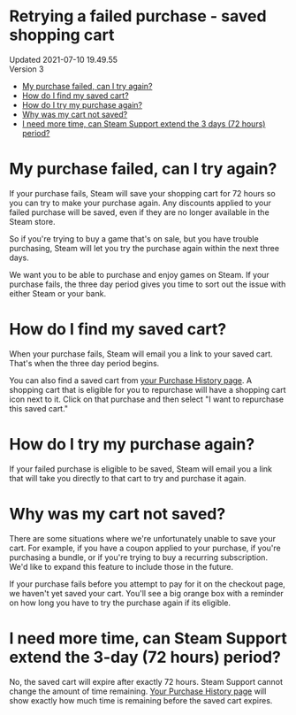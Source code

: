 # Retrying a failed purchase - saved shopping cart
Updated 2021-07-10 19.49.55  
Version 3  

* [My purchase failed, can I try again? ](#summary)
* [How do I find my saved cart? ](#findcart)
* [How do I try my purchase again? ](#howtotryagain)
* [Why was my cart not saved? ](#whynotsaved)
* [I need more time, can Steam Support extend the 3 days (72 hours) period? ](#extend)
  
  
  
  
# **My purchase failed, can I try again?**
If your purchase fails, Steam will save your shopping cart for 72 hours so you can try to make your purchase again. Any discounts applied to your failed purchase will be saved, even if they are no longer available in the Steam store.  
  
So if you're trying to buy a game that's on sale, but you have trouble purchasing, Steam will let you try the purchase again within the next three days.  
  
We want you to be able to purchase and enjoy games on Steam. If your purchase fails, the three day period gives you time to sort out the issue with either Steam or your bank.  
  
  
  
# **How do I find my saved cart?**
When your purchase fails, Steam will email you a link to your saved cart. That's when the three day period begins.  
  
You can also find a saved cart from [your Purchase History page](https://store.steampowered.com/account/history/). A shopping cart that is eligible for you to repurchase will have a shopping cart icon next to it. Click on that purchase and then select "I want to repurchase this saved cart."  
  
  
  
# **How do I try my purchase again?**
If your failed purchase is eligible to be saved, Steam will email you a link that will take you directly to that cart to try and purchase it again.  
  
  
  
# **Why was my cart not saved?**
There are some situations where we're unfortunately unable to save your cart. For example, if you have a coupon applied to your purchase, if you're purchasing a bundle, or if you're trying to buy a recurring subscription. We'd like to expand this feature to include those in the future.  
  
If your purchase fails before you attempt to pay for it on the checkout page, we haven't yet saved your cart. You'll see a big orange box with a reminder on how long you have to try the purchase again if its eligible.  
  
  
  
# **I need more time, can Steam Support extend the 3-day (72 hours) period?** 
No, the saved cart will expire after exactly 72 hours. Steam Support cannot change the amount of time remaining. [Your Purchase History page](https://store.steampowered.com/account/history/) will show exactly how much time is remaining before the saved cart expires.